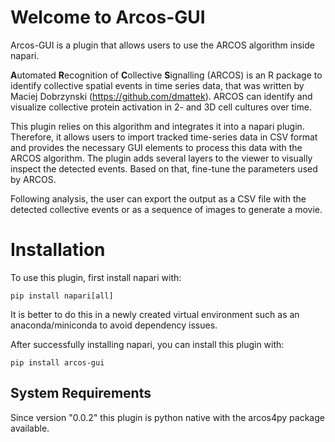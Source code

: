 # Welcome to Arcos-GUI

Arcos-GUI is a plugin that allows users to use the ARCOS algorithm inside napari.

**A**utomated **R**ecognition of **C**ollective **S**ignalling (ARCOS) is an R package to identify collective spatial events in time series data,
that was written by Maciej Dobrzynski (https://github.com/dmattek).
ARCOS can identify and visualize collective protein activation in 2- and 3D cell cultures over time.

This plugin relies on this algorithm and integrates it into a napari plugin. Therefore, it allows users to import tracked time-series data in CSV format and provides
the necessary GUI elements to process this data with the ARCOS algorithm. The plugin adds several layers to the viewer to visually inspect the detected events. Based on that, fine-tune the parameters used by ARCOS.

Following analysis, the user can export the output as a CSV file with the detected collective events or as a sequence of images to generate a movie.

# Installation

To use this plugin, first install napari with:

```
pip install napari[all]
```
It is better to do this in a newly created virtual environment such as an anaconda/miniconda to avoid dependency issues.

After successfully installing napari, you can install this plugin with:

```
pip install arcos-gui
```

## System Requirements

Since version "0.0.2" this plugin is python native with the arcos4py package available.
